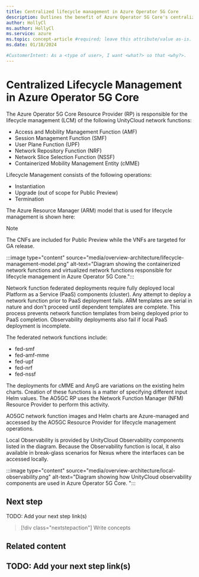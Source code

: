 ```yaml
---
title: Centralized lifecycle management in Azure Operator 5G Core
description: Outlines the benefit of Azure Operator 5G Core's centralized lifecycle management feature.
author: HollyCl
ms.author: HollyCl
ms.service: azure
ms.topic: concept-article #required; leave this attribute/value as-is.
ms.date: 01/18/2024

#CustomerIntent: As a <type of user>, I want <what?> so that <why?>.
---
```



# Centralized Lifecycle Management in Azure Operator 5G Core
 
The Azure Operator 5G Core Resource Provider (RP) is responsible for the lifecycle management (LCM) of the following UnityCloud network functions:
- Access and Mobility Management Function (AMF)
- Session Management Function (SMF)
- User Plane Function (UPF)
- Network Repository Function (NRF)
- Network Slice Selection Function (NSSF)
- Containerized Mobility Management Entity (cMME)

Lifecycle Management consists of the following operations:
- Instantiation
- Upgrade (out of scope for Public Preview)
- Termination

The Azure Resource Manager (ARM) model that is used for lifecycle management is shown here: 

> [!NOTE]
> The CNFs are included for Public Preview while the VNFs are targeted for GA release.

:::image type="content" source="media/overview-architecture/lifecycle-management-model.png" alt-text="Diagram showing the containerized network functions and virtualized network functions responsible for lifecycle management in Azure Operator 5G Core.":::

Network function federated deployments require fully deployed local Platform as a Service (PaaS) components (cluster). Any attempt to deploy a network function prior to PaaS deployment fails. ARM templates are serial in nature and don't proceed until dependent templates are complete. This process prevents network function templates from being deployed prior to PaaS completion.  Observability deployments also fail if local PaaS deployment is incomplete.

The federated network functions include:
- fed-smf
- fed-amf-mme
- fed-upf
- fed-nrf
- fed-nssf

The deployments for cMME and AnyG are variations on the existing helm charts. Creation of these functions is a matter of specifying different input Helm values. The AO5GC RP uses the Network Function Manager (NFM) Resource Provider to perform this activity. 

AO5GC network function images and Helm charts are Azure-managed and accessed by the AO5GC Resource Provider for lifecycle management operations.  

Local Observability is provided by UnityCloud Observability components listed in the diagram. Because the Observability function is local, it also available in break-glass scenarios for Nexus where the interfaces can be accessed locally.
 
:::image type="content" source="media/overview-architecture/local-observability.png" alt-text="Diagram showing how UnityCloud observability components are used in Azure Operator 5G Core. ":::



## Next step
TODO: Add your next step link(s)
> [!div class="nextstepaction"]
> Write concepts
<!-- OR -->

## Related content
TODO: Add your next step link(s)
- 

<!--
Remove all the comments in this template before you sign-off or merge to the 
main branch.

-->
